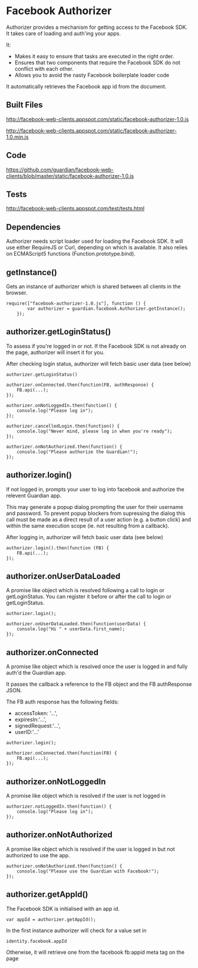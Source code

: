 Facebook Authorizer
====================

Authorizer provides a mechanism for getting access to the Facebook SDK. It takes care of loading and auth'ing your apps.

It:
* Makes it easy to ensure that tasks are executed in the right order.
* Ensures that two components that require the Facebook SDK do not conflict with each other.
* Allows you to avoid the nasty Facebook boilerplate loader code

It automatically retrieves the Facebook app id from the document.

Built Files
-----------
http://facebook-web-clients.appspot.com/static/facebook-authorizer-1.0.js

http://facebook-web-clients.appspot.com/static/facebook-authorizer-1.0.min.js

Code
---------

https://github.com/guardian/facebook-web-clients/blob/master/static/facebook-authorizer-1.0.js

Tests
---------

http://facebook-web-clients.appspot.com/test/tests.html

Dependencies
------------

Authorizer needs script loader used for loading the Facebook SDK. It will use either RequireJS or
Curl, depending on which is available. It also relies on ECMAScript5 functions (Function.prototype.bind).

getInstance()
---------------

Gets an instance of authorizer which is shared between all clients in the browser.

```
require(["facebook-authorizer-1.0.js"], function () {
        var authorizer = guardian.facebook.Authorizer.getInstance();
    });
```

authorizer.getLoginStatus()
----------------

To assess if you're logged in or not.  If the Facebook SDK is not already on the page, authorizer will insert it for you.

After checking login status, authorizer will fetch basic user data (see below)

```
authorizer.getLoginStatus()

authorizer.onConnected.then(function(FB, authResponse) {
    FB.api(...);
});

authorizer.onNotLoggedIn.then(function() {
    console.log("Please log in");
});

authorizer.cancelledLogin.then(function() {
    console.log("Never mind, please log in when you're ready");
});

authorizer.onNotAuthorized.then(function() {
    console.log("Please authorize the Guardian!");
});
```

authorizer.login()
----------------

If not logged in, prompts your user to log into facebook and authorize the relevent Guardian app.

This may generate a popup dialog prompting the user for their username and password. To prevent popup blockers from
supressing the dialog this call must be made as a direct result of a user action (e.g. a button click)
and within the same execution scope (ie. not resulting from a callback).

After logging in, authorizer will fetch basic user data (see below)

```
authorizer.login().then(function (FB) {
    FB.api(...);
});
```

authorizer.onUserDataLoaded
----------------

A promise like object which is resolved following a call to login or getLoginStatus. You can register it before or after the call to login or getLoginStatus.

```
authorizer.login();

authorizer.onUserDataLoaded.then(function(userData) {
    console.log("Hi " + userData.first_name);
});
```

authorizer.onConnected
----------------

A promise like object which is resolved once the user is logged in and fully auth'd the Guardian app.

It passes the callback a reference to the FB object and the FB authResponse JSON.

The FB auth response has the following fields:

* accessToken: '...',
* expiresIn:'...',
* signedRequest:'...',
* userID:'...'

```
authorizer.login();

authorizer.onConnected.then(function(FB) {
    FB.api(...);
});
```

authorizer.onNotLoggedIn
----------------

A promise like object which is resolved if the user is not logged in

```
authorizer.notLoggedIn.then(function() {
    console.log("Please log in");
});
```

authorizer.onNotAuthorized
----------------

A promise like object which is resolved if the user is logged in but not authorized to use the app.

```
authorizer.onNotAuthorized.then(function() {
    console.log("Please use the Guardian with Facebook!");
});
```

authorizer.getAppId()
-------------------

The Facebook SDK is initialised with an app id.

```
var appId = authorizer.getAppId();
```

In the first instance authorizer will check for a value set in

```
identity.facebook.appId
```

Otherwise, it will retrieve one from the facebook fb:appid meta tag on the page

